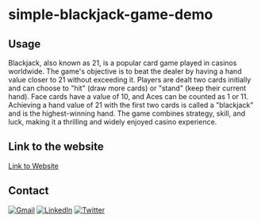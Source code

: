 # simple-blackjack-game-demo
## Usage
Blackjack, also known as 21, is a popular card game played in casinos worldwide. The game's objective is to beat the dealer by having a hand value closer to 21 without exceeding it. Players are dealt two cards initially and can choose to "hit" (draw more cards) or "stand" (keep their current hand). Face cards have a value of 10, and Aces can be counted as 1 or 11. Achieving a hand value of 21 with the first two cards is called a "blackjack" and is the highest-winning hand. The game combines strategy, skill, and luck, making it a thrilling and widely enjoyed casino experience.
## Link to the website

[Link to Website](https://quotes-riddles-jokes.vercel.app/)

## Contact
[![Gmail](https://img.shields.io/badge/Gmail-%23D14836.svg?&style=for-the-badge&logo=gmail&logoColor=white)](mailto:holyentgoldconcept@gmail.com)
[![LinkedIn](https://img.shields.io/badge/LinkedIn-%230077B5.svg?&style=for-the-badge&logo=linkedin&logoColor=white)](https://www.linkedin.com/in/holyentgold/)
[![Twitter](https://img.shields.io/badge/Twitter-%231DA1F2.svg?&style=for-the-badge&logo=twitter&logoColor=white)](https://twitter.com/holyentgold)
